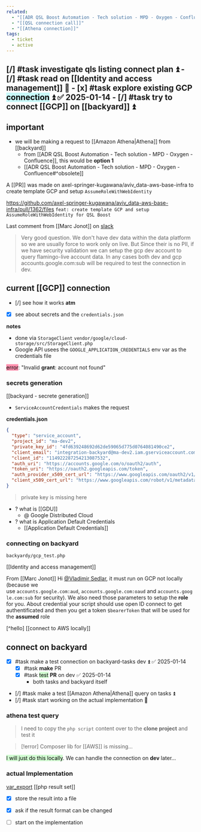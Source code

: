 ```yaml
---
related:
  - "[[ADR QSL Boost Automation - Tech solution - MPD - Oxygen - Confluence]]"
  - "[[QSL connection call]]"
  - "[[Athena connection]]"
tags:
  - ticket
  - active
---
```

 [/] #task investigate qls listing connect plan ⏫
	- [/] #task read on [[Identity and access management]] 🔼
	- [x] #task explore existing GCP <mark style="background: #ABF7F7A6;">connection</mark> ⏫ ✅ 2025-01-14
		- [/] #task try to connect [[GCP]] on [[backyard]] ⏫
---

## important

- we will be making a request to [[Amazon Athena|Athena]] from [[backyard]]
	- from [[ADR QSL Boost Automation - Tech solution - MPD - Oxygen - Confluence]], this would be **option 1**
	- [[ADR QSL Boost Automation - Tech solution - MPD - Oxygen - Confluence#^obsolete]]

A [[PR]] was made on axel-springer-kugawana/aviv_data-aws-base-infra to create template GCP and 
setup `AssumeRoleWithWebIdentity`

https://github.com/axel-springer-kugawana/aviv_data-aws-base-infra/pull/1362/files
`feat: create template GCP and setup AssumeRoleWithWebIdentity for QSL Boost`

Last comment from [[Marc Jonot]] on [slack](https://kugawana.slack.com/archives/C033EHCJQCQ/p1734007964623049?thread_ts=1733995431.566279&cid=C033EHCJQCQ)
> Very good question. We don't have dev data within the data platform so we are usually force to work only on live. But Since their is no PII, if we have security validation we can setup the gcp dev account to query flamingo-live account data. In any cases both dev and gcp accounts.google.com:sub will be required to test the connection in dev.

## current [[GCP]] connection
- [/] see how it works **atm**
- [x] see about secrets and the `credentials.json`

**notes**
 - done via `StorageClient`
	`vendor/google/cloud-storage/src/StorageClient.php`
 - Google API usees the `GOOGLE_APPLICATION_CREDENTIALS` env var as the credentials file

<mark style="background: #FF5582A6;">error</mark>: "Invalid **grant**: account not found"

### secrets generation
[[backyard - secrete generation]]
- `ServiceAccountCredentials` makes the request

**credentials.json**
```json
{
  "type": "service_account",
  "project_id": "ma-dev2",
  "private_key_id": "4fd639248692d62de59065d775d0764081490ce2",
  "client_email": "integration-backyard@ma-dev2.iam.gserviceaccount.com",
  "client_id": "114922287254213087532",
  "auth_uri": "https://accounts.google.com/o/oauth2/auth",
  "token_uri": "https://oauth2.googleapis.com/token",
  "auth_provider_x509_cert_url": "https://www.googleapis.com/oauth2/v1/certs",
  "client_x509_cert_url": "https://www.googleapis.com/robot/v1/metadata/x509/integration-backyard%40ma-dev2.iam.gserviceaccount.com"
}
```
> private key is missing here

- ? what is [[GDU]]
	- @ Google Distributed Cloud
- ? what is Application Default Credentials
	- [[Application Default Credentials]]

### connecting on backyard
`backyardy/gcp_test.php`

[[Identity and access management]]

From [[Marc Jonot]]
Hi [@Vladimir Sedlar](https://kugawana.slack.com/team/U06MM6CVBJ9), it must run on GCP not locally (because we use `accounts.google.com:aud`, `accounts.google.com:oaud` and `accounts.google.com:sub` for security). 
We also need those parameters to setup the **role** for you. About credential your script should use open ID connect to get authentificated and then you get a token `$bearerToken` that will be used for the **assumed** role

[^hello]
[[connect to AWS locally]]

## connect on backyard
- [x] #task make a test connection on backyard-tasks dev ⏫ ✅ 2025-01-14
	- [x] #task **make** PR
	- [x] #task <mark style="background: #BBFABBA6;">test</mark> **PR** on dev ✅ 2025-01-14
		- both tasks and backyard itself
- [/] #task make a test [[Amazon Athena|Athena]] query on tasks ⏫
- [/] #task start working on the actual implementation 🔼

### athena test query
> I need to copy the `php script` content over to the **clone project** and test it

> [!error] 
> Composer lib for [[AWS]] is missing...

<mark style="background: #BBFABBA6;">I will just do this locally</mark>. We can handle the connection on **dev** later...

### actual Implementation
[var_export](https://www.php.net/manual/en/function.var-export.php)
[[php result set]]

- [x] store the result into a file
- [x] ask if the result format can be changed
- [ ] start on the implementation

